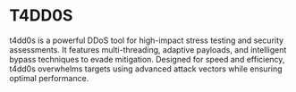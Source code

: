 # T4DD0S
t4dd0s is a powerful DDoS tool for high-impact stress testing and security assessments. It features multi-threading, adaptive payloads, and intelligent bypass techniques to evade mitigation. Designed for speed and efficiency, t4dd0s overwhelms targets using advanced attack vectors while ensuring optimal performance.
